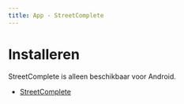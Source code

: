 ```yaml
---
title: App - StreetComplete
---
```


# Installeren

StreetComplete is alleen beschikbaar voor Android.

* [StreetComplete](https://streetcomplete.app/?lang=nl)
